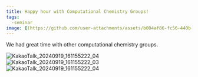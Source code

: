 ```yaml
---
title: Happy hour with Computational Chemistry Groups!
tags:
  -seminar
image: [(https://github.com/user-attachments/assets/b004af86-fc56-440b-8df7-a610d4665a68)]
---
```


We had great time with other computational chemistry groups. 

![KakaoTalk_20240919_161155222_04](https://github.com/user-attachments/assets/b004af86-fc56-440b-8df7-a610d4665a68)
![KakaoTalk_20240919_161155222_03](https://github.com/user-attachments/assets/6a51506e-b958-4d04-acb5-85a4a6803f94)
![KakaoTalk_20240919_161155222_04](https://github.com/user-attachments/assets/3fb5ca4a-768e-425f-a094-4d1ef52148d3)
